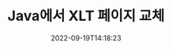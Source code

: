 ---
############################# Static ############################
layout: "auto-gen-merger"
date: 2022-09-19T14:18:23
draft: false
otherformats: ott pdf pps ppsx ppt pptx rtf tex vdx vsdm vsdx vssm vssx vstm vstx vsx

############################# Head ############################
head_title: "Java에서 XLT 페이지 교환 및 교환"
head_description: "문서 병합 API를 사용하여 Java의 XLT 파일 내 두 페이지의 위치를 ​​교환 및 교환합니다."

############################# Header ############################
title: "Java에서 XLT 페이지 교체"
description: "몇 줄의 Java 코드로 XLT 페이지를 바꿉니다."
bg_image: "https://cms.admin.containerize.com/templates/aspose/App_Themes/V3/images/bg/header1.png"
bg_overlay: false
button:
    enable: true
    icon: "fas fa-arrow-down"
    label: "무료 평가판 다운로드"
    link: "https://downloads.groupdocs.com/merger/java"

############################# SubMenu ############################
submenu:
    enable: true

    left:
        img_alt: "GroupDocs.Merger for Java"
        image: "https://cms.admin.containerize.com/templates/groupdocs/images/product-logos/90x90-noborder/groupdocs-merger-java.png"
        product: "GroupDocs.Merger"
        platform: "Java"

    middle:
        button:

            # button loop
            - link: "https://apireference.groupdocs.com/merger/java"
              text: "API 참조"

            # button loop
            - link: "https://github.com/groupdocs-merger"
              text: "코드 예"

            # button loop
            - link: "https://products.groupdocs.app/merger/family"
              text: "라이브 데모"

            # button loop
            - link: "https://purchase.groupdocs.com/pricing/merger/java"
              text: "가격"

    right:
        link_download: "https://downloads.groupdocs.com/merger"
        link_learn: "https://docs.groupdocs.com/merger/java"
        link_buy: "https://purchase.groupdocs.com"

############################# About ############################
about:
    enable: true
    title: "GroupDocs.Merger for Java API 정보"
    content: |
        [GroupDocs.Merger for Java](/ko/merger/java/)는 PDF, Microsoft Office(Word, Excel, PowerPoint)를 비롯한 다양한 문서 형식 간에 안전하게 병합 및 분할할 수 있는 간단한 솔루션을 제공합니다. , OneNote), OpenDocument, HTML, 이미지 및 Java 응용 프로그램 내의 많은 기타. 몇 줄의 코드만 추가하면 이동, 제거, 회전, 교환, 추출 또는 문서 내 페이지 방향 변경과 같은 여러 문서 작업을 수행할 수 있습니다. 문서 병합 API는 문서 구조, 서식 및 페이지 콘텐츠를 분석하기 위해 문서 페이지를 이미지로 미리보기도 지원합니다.
        
        GroupDocs.Merger API는 파일 페이지 교환 기능이 필요한 기업 솔루션에 적합한 선택입니다. 이러한 API는 J2SE 7.0 (1.7), J2SE 8.0 (1.8), Java 10을 포함한 모든 주요 운영 체제 및 플랫폼에서 잘 지원됩니다.

############################# Steps ############################
steps:
    enable: true
    title_left: "Java에서 XLT 파일 페이지 교체"
    content_left: |
        [GroupDocs.Merger for Java](/ko/merger/java/)를 사용하면 몇 가지 간단한 단계를 구현하여 Java 개발자가 XLT 파일 내에서 페이지를 쉽게 교환할 수 있습니다. .
        
        * **SwapOptions**를 초기화하여 교환할 페이지 번호를 지정합니다.
        * **Merger**의 새 인스턴스를 만들고 소스 문서 경로를 생성자 매개변수로 전달합니다.
        * **swapPages**를 호출하고 **SwapOptions** 개체를 전달합니다.
        * **저장**을 호출하고 결과 문서를 저장할 파일 경로를 지정합니다.

    title_right: "시스템 요구 사항"
    content_right: |
        GroupDocs.Merger for Java API는 모든 주요 플랫폼 및 운영 체제에서 지원됩니다. 아래 코드를 실행하기 전에 시스템에 다음 전제 조건이 설치되어 있는지 확인하십시오.

        * 운영 체제: Microsoft Windows, Linux, MacOS
        * 개발 환경: NetBeans, IntelliJ IDEA, Eclipse
        * 프레임워크: J2SE 7.0 (1.7), J2SE 8.0 (1.8), Java 10
        * [Maven](https://repository.groupdocs.com/webapp/#/artifacts/browse/tree/General/repo/com/groupdocs/groupdocs-merger)에서 최신 버전의 GroupDocs.Merger for Java 다운로드
         
    code: |
     {{% merger/additional-styles %}}
     {{< merger/code-merger title="Java 예제 코드를 사용하여 XLT 파일 페이지를 바꾸는 방법">}}

        ```java    
        // GroupDocs.Merger API를 사용하여 XLT 파일 페이지 교체
        int pageNumber1 = 6;
        int pageNumber2 = 1;

        // SwapOptions 클래스를 초기화하여 교환할 페이지 번호를 지정합니다.
        SwapOptions swapOptions = new SwapOptions(pageNumber2, pageNumber1);

        // 입력 XLT 문서로 병합을 인스턴스화
        Merger merger = new Merger("input.xlt");

        // SwapPages 메서드를 호출하고 SwapOptions 개체를 전달합니다.
        merger.swapPages(swapOptions);
    
        // Save 메서드를 호출하고 원하는 파일 경로를 전달하여 출력 문서를 저장합니다.
        merger.save("output.xlt");
        ```
     {{< /merger/code-merger >}}

############################# Demos ############################
demos:
    enable: true
    title: "라이브 데모 - 온라인에서 XLT 파일 페이지 교체"
    content: |
       지금 바로 [GroupDocs.Merger Live Demos](https://products.groupdocs.app/splitter/swap-pages/xlt) 웹사이트를 방문하여 XLT 파일 페이지를 교체하세요.
       라이브 데모에는 다음과 같은 이점이 있습니다.
        
############################# About Formats ############################
about_formats:
    enable: true

############################# More Formats ############################
more_formats:
    enable: true
    title: "다른 파일 형식의 페이지 교체"
    content: |
        Java은(는) 파일 형식 및 이미지에 대한 병합 및 분할 API를 문서화합니다. 아래에 설명된 대로 인기 있는 파일 형식 중 일부를 바꿉니다.

############################# Back to top ###############################
back_to_top:
    enable: true
---